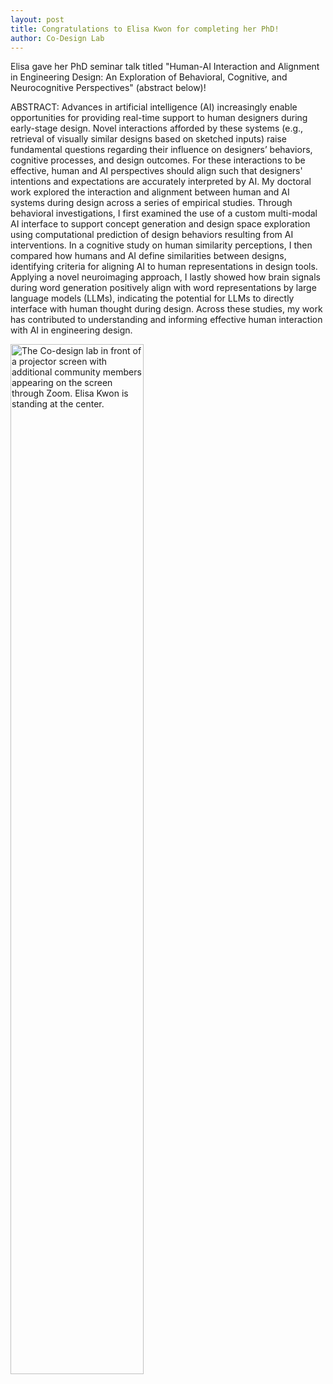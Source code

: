 ```yaml
---
layout: post
title: Congratulations to Elisa Kwon for completing her PhD!
author: Co-Design Lab
---
```


Elisa gave her PhD seminar talk titled "Human-AI Interaction and Alignment in Engineering Design: An Exploration of Behavioral, Cognitive, and Neurocognitive Perspectives" (abstract below)!

ABSTRACT: 
Advances in artificial intelligence (AI) increasingly enable opportunities for providing real-time support to human designers during early-stage design. Novel interactions afforded by these systems (e.g., retrieval of visually similar designs based on sketched inputs) raise fundamental questions regarding their influence on designers’ behaviors, cognitive processes, and design outcomes. For these interactions to be effective, human and AI perspectives should align such that designers' intentions and expectations are accurately interpreted by AI. My doctoral work explored the interaction and alignment between human and AI systems during design across a series of empirical studies. Through behavioral investigations, I first examined the use of a custom multi-modal AI interface to support concept generation and design space exploration using computational prediction of design behaviors resulting from AI interventions. In a cognitive study on human similarity perceptions, I then compared how humans and AI define similarities between designs, identifying criteria for aligning AI to human representations in design tools. Applying a novel neuroimaging approach, I lastly showed how brain signals during word generation positively align with word representations by large language models (LLMs), indicating the potential for LLMs to directly interface with human thought during design. Across these studies, my work has contributed to understanding and informing effective human interaction with AI in engineering design.

<img src="https://github.com/user-attachments/assets/9e142697-d87a-44e5-91f0-80d1f66570ff" alt="The Co-design lab in front of a projector screen with additional community members appearing on the screen through Zoom. Elisa Kwon is standing at the center." width="65%">
